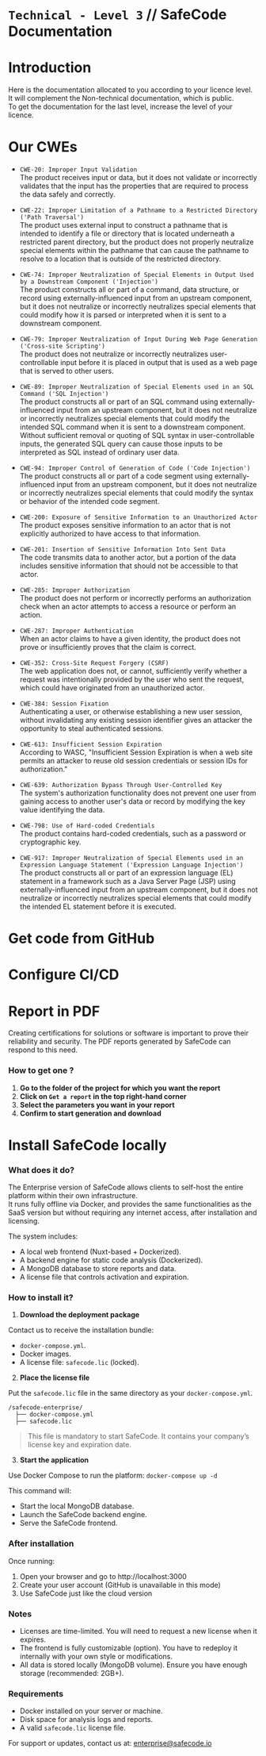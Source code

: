 # `Technical - Level 3` // SafeCode Documentation

# Introduction
Here is the documentation allocated to you according to your licence level. It will complement the Non-technical documentation, which is public.<br>
To get the documentation for the last level, increase the level of your licence.

# Our CWEs
- `CWE-20: Improper Input Validation`<br>
The product receives input or data, but it does not validate or incorrectly validates that the input has the properties that are required to process the data safely and correctly.

- `CWE-22: Improper Limitation of a Pathname to a Restricted Directory ('Path Traversal')`<br>
The product uses external input to construct a pathname that is intended to identify a file or directory that is located underneath a restricted parent directory, but the product does not properly neutralize special elements within the pathname that can cause the pathname to resolve to a location that is outside of the restricted directory.

- `CWE-74: Improper Neutralization of Special Elements in Output Used by a Downstream Component ('Injection')`<br>
The product constructs all or part of a command, data structure, or record using externally-influenced input from an upstream component, but it does not neutralize or incorrectly neutralizes special elements that could modify how it is parsed or interpreted when it is sent to a downstream component.

- `CWE-79: Improper Neutralization of Input During Web Page Generation ('Cross-site Scripting')`<br>
The product does not neutralize or incorrectly neutralizes user-controllable input before it is placed in output that is used as a web page that is served to other users.

- `CWE-89: Improper Neutralization of Special Elements used in an SQL Command ('SQL Injection')`<br>
The product constructs all or part of an SQL command using externally-influenced input from an upstream component, but it does not neutralize or incorrectly neutralizes special elements that could modify the intended SQL command when it is sent to a downstream component. Without sufficient removal or quoting of SQL syntax in user-controllable inputs, the generated SQL query can cause those inputs to be interpreted as SQL instead of ordinary user data.

- `CWE-94: Improper Control of Generation of Code ('Code Injection')`<br>
The product constructs all or part of a code segment using externally-influenced input from an upstream component, but it does not neutralize or incorrectly neutralizes special elements that could modify the syntax or behavior of the intended code segment.

- `CWE-200: Exposure of Sensitive Information to an Unauthorized Actor`<br>
The product exposes sensitive information to an actor that is not explicitly authorized to have access to that information.

- `CWE-201: Insertion of Sensitive Information Into Sent Data`<br>
The code transmits data to another actor, but a portion of the data includes sensitive information that should not be accessible to that actor.

- `CWE-285: Improper Authorization`<br>
The product does not perform or incorrectly performs an authorization check when an actor attempts to access a resource or perform an action.

- `CWE-287: Improper Authentication`<br>
When an actor claims to have a given identity, the product does not prove or insufficiently proves that the claim is correct.

- `CWE-352: Cross-Site Request Forgery (CSRF)`<br>
The web application does not, or cannot, sufficiently verify whether a request was intentionally provided by the user who sent the request, which could have originated from an unauthorized actor.

- `CWE-384: Session Fixation`<br>
Authenticating a user, or otherwise establishing a new user session, without invalidating any existing session identifier gives an attacker the opportunity to steal authenticated sessions.

- `CWE-613: Insufficient Session Expiration`<br>
According to WASC, "Insufficient Session Expiration is when a web site permits an attacker to reuse old session credentials or session IDs for authorization."

- `CWE-639: Authorization Bypass Through User-Controlled Key`<br>
The system's authorization functionality does not prevent one user from gaining access to another user's data or record by modifying the key value identifying the data.

- `CWE-798: Use of Hard-coded Credentials`<br>
The product contains hard-coded credentials, such as a password or cryptographic key.

- `CWE-917: Improper Neutralization of Special Elements used in an Expression Language Statement ('Expression Language Injection')`<br>
The product constructs all or part of an expression language (EL) statement in a framework such as a Java Server Page (JSP) using externally-influenced input from an upstream component, but it does not neutralize or incorrectly neutralizes special elements that could modify the intended EL statement before it is executed.

# Get code from GitHub

# Configure CI/CD

# Report in PDF
Creating certifications for solutions or software is important to prove their reliability and security. The PDF reports generated by SafeCode can respond to this need.
### How to get one ?
1. **Go to the folder of the project for which you want the report**
2. **Click on `Get a report` in the top right-hand corner**
3. **Select the parameters you want in your report**
4. **Confirm to start generation and download**

# Install SafeCode locally
### What does it do?
The Enterprise version of SafeCode allows clients to self-host the entire platform within their own infrastructure.<br>
It runs fully offline via Docker, and provides the same functionalities as the SaaS version but without requiring any internet access, after installation and licensing.

The system includes:
- A local web frontend (Nuxt-based + Dockerized).
- A backend engine for static code analysis (Dockerized).
- A MongoDB database to store reports and data.
- A license file that controls activation and expiration.

### How to install it?
1. **Download the deployment package**

Contact us to receive the installation bundle:
- `docker-compose.yml`.
- Docker images.
- A license file: `safecode.lic` (locked).

2. **Place the license file**
   
Put the `safecode.lic` file in the same directory as your `docker-compose.yml`.
```
/safecode-enterprise/
  ├── docker-compose.yml
  ├── safecode.lic
```
> This file is mandatory to start SafeCode. It contains your company’s license key and expiration date.

3. **Start the application**

Use Docker Compose to run the platform:
`docker-compose up -d`

This command will:
- Start the local MongoDB database.
- Launch the SafeCode backend engine.
- Serve the SafeCode frontend.

### After installation
Once running:
1. Open your browser and go to http://localhost:3000
2. Create your user account (GitHub is unavailable in this mode)
3. Use SafeCode just like the cloud version

### Notes
- Licenses are time-limited. You will need to request a new license when it expires.
- The frontend is fully customizable (option). You have to redeploy it internally with your own style or modifications.
- All data is stored locally (MongoDB volume). Ensure you have enough storage (recommended: 2GB+).

### Requirements
- Docker installed on your server or machine.
- Disk space for analysis logs and reports.
- A valid `safecode.lic` license file.

For support or updates, contact us at: enterprise@safecode.io
